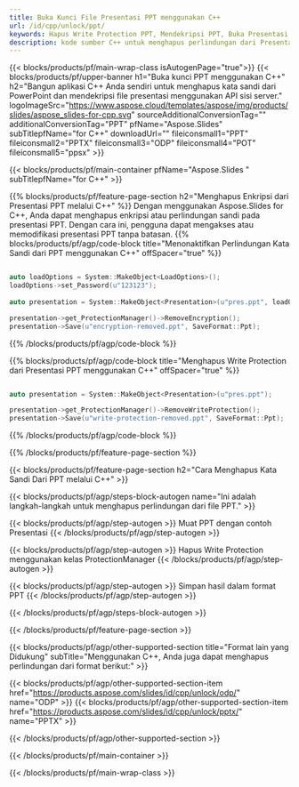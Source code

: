 ```yaml
---
title: Buka Kunci File Presentasi PPT menggunakan C++
url: /id/cpp/unlock/ppt/
keywords: Hapus Write Protection PPT, Mendekripsi PPT, Buka Presentasi PPT, Unprotect PPT
description: kode sumber C++ untuk menghapus perlindungan dari Presentasi PPT.
---
```


{{< blocks/products/pf/main-wrap-class isAutogenPage="true">}}
{{< blocks/products/pf/upper-banner h1="Buka kunci PPT menggunakan C++" h2="Bangun aplikasi C++ Anda sendiri untuk menghapus kata sandi dari PowerPoint dan mendekripsi file presentasi menggunakan API sisi server." logoImageSrc="https://www.aspose.cloud/templates/aspose/img/products/slides/aspose_slides-for-cpp.svg" sourceAdditionalConversionTag="" additionalConversionTag="PPT" pfName="Aspose.Slides" subTitlepfName="for C++" downloadUrl="" fileiconsmall1="PPT" fileiconsmall2="PPTX" fileiconsmall3="ODP" fileiconsmall4="POT" fileiconsmall5="ppsx" >}}

{{< blocks/products/pf/main-container pfName="Aspose.Slides " subTitlepfName="for C++" >}}

{{% blocks/products/pf/feature-page-section  h2="Menghapus Enkripsi dari Presentasi PPT melalui C++" %}}
Dengan menggunakan Aspose.Slides for C++, Anda dapat menghapus enkripsi atau perlindungan sandi pada presentasi PPT. Dengan cara ini, pengguna dapat mengakses atau memodifikasi presentasi PPT tanpa batasan.
{{% blocks/products/pf/agp/code-block title="Menonaktifkan Perlindungan Kata Sandi dari PPT menggunakan C++" offSpacer="true" %}}

```cpp

auto loadOptions = System::MakeObject<LoadOptions>();
loadOptions->set_Password(u"123123");
    
auto presentation = System::MakeObject<Presentation>(u"pres.ppt", loadOptions);

presentation->get_ProtectionManager()->RemoveEncryption();
presentation->Save(u"encryption-removed.ppt", SaveFormat::Ppt);
```

{{% /blocks/products/pf/agp/code-block %}}

{{% blocks/products/pf/agp/code-block title="Menghapus Write Protection dari Presentasi PPT menggunakan C++" offSpacer="true" %}}

```cpp

auto presentation = System::MakeObject<Presentation>(u"pres.ppt");

presentation->get_ProtectionManager()->RemoveWriteProtection();
presentation->Save(u"write-protection-removed.ppt", SaveFormat::Ppt);
```

{{% /blocks/products/pf/agp/code-block %}}

{{% /blocks/products/pf/feature-page-section %}}

{{< blocks/products/pf/feature-page-section  h2="Cara Menghapus Kata Sandi Dari PPT melalui C++" >}}

{{< blocks/products/pf/agp/steps-block-autogen name="Ini adalah langkah-langkah untuk menghapus perlindungan dari file PPT." >}}

{{< blocks/products/pf/agp/step-autogen >}}
Muat PPT dengan contoh Presentasi
{{< /blocks/products/pf/agp/step-autogen >}}

{{< blocks/products/pf/agp/step-autogen >}}
Hapus Write Protection menggunakan kelas ProtectionManager
{{< /blocks/products/pf/agp/step-autogen >}}

{{< blocks/products/pf/agp/step-autogen >}}
Simpan hasil dalam format PPT
{{< /blocks/products/pf/agp/step-autogen >}}

{{< /blocks/products/pf/agp/steps-block-autogen >}}

{{< /blocks/products/pf/feature-page-section >}}

{{< blocks/products/pf/agp/other-supported-section title="Format lain yang Didukung" subTitle="Menggunakan C++, Anda juga dapat menghapus perlindungan dari format berikut:" >}}

{{< blocks/products/pf/agp/other-supported-section-item href="https://products.aspose.com/slides/id/cpp/unlock/odp/" name="ODP" >}}
{{< blocks/products/pf/agp/other-supported-section-item href="https://products.aspose.com/slides/id/cpp/unlock/pptx/" name="PPTX" >}}


{{< /blocks/products/pf/agp/other-supported-section >}}

{{< /blocks/products/pf/main-container >}}
    
{{< /blocks/products/pf/main-wrap-class >}}